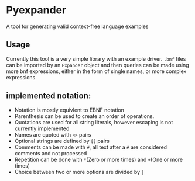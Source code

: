 # Pyexpander
A tool for generating valid context-free language examples

## Usage
Currently this tool is a very simple library with an example driver. `.bnf` files can be imported by an `Expander` object and then queries can be made using more bnf expressions, either in the form of single names, or more complex expressions.

## implemented notation:

- Notation is mostly equivlent to EBNF notation
- Parenthesis can be used to create an order of operations.
- Quotations are used for all string literals, however escaping is not currently implemented
- Names are quoted with `<>` pairs
- Optional strings are defined by `[]` pairs
- Comments can be made with `#`, all text after a `#` are considered comments and not processed
- Repetition can be done with `*`(Zero or more times) and `+`(One or more times)
- Choice between two or more options are divided by `|`
